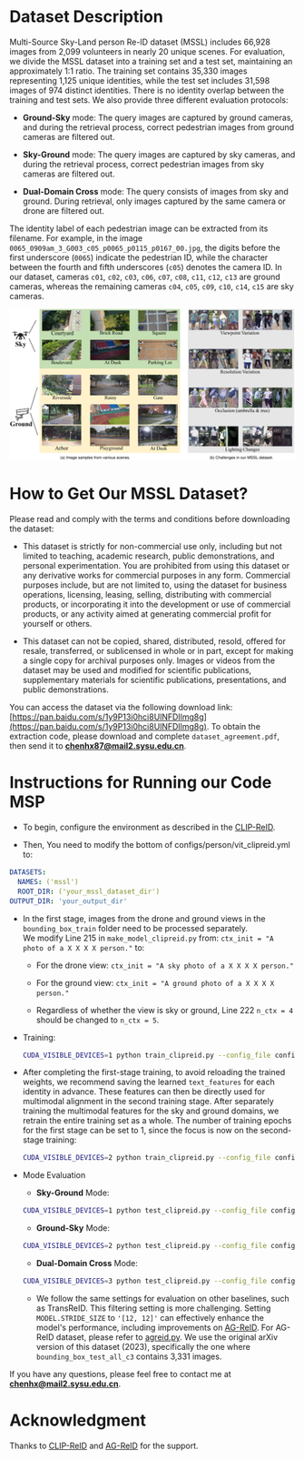 # Dataset Description

Multi-Source Sky-Land person Re-ID dataset (MSSL) includes 66,928 images from 2,099 volunteers in nearly 20 unique scenes. For evaluation, we divide the MSSL dataset into a training set and a test set, maintaining an approximately 1:1 ratio. The training set contains 35,330 images representing 1,125 unique identities, while the test set includes 31,598 images of 974 distinct identities. There is no identity overlap between the training and test sets. We also provide three different evaluation protocols:    

- **Ground-Sky** mode: The query images are captured by ground cameras, and during the retrieval process, correct pedestrian images from ground cameras are filtered out.

- **Sky-Ground** mode: The query images are captured by sky cameras, and during the retrieval process, correct pedestrian images from sky cameras are filtered out.

- **Dual-Domain Cross** mode: The query consists of images from sky and ground. During retrieval, only images captured by the same camera or drone are filtered out.


The identity label of each pedestrian image can be extracted from its filename. For example, in the image `0065_0909am_3_G003_c05_p0065_p0115_p0167_00.jpg`, the digits before the first underscore (`0065`) indicate the pedestrian ID, while the character between the fourth and fifth underscores (`c05`) denotes the camera ID. In our dataset, cameras `c01`, `c02`, `c03`, `c06`, `c07`, `c08`, `c11`, `c12`, `c13` are ground cameras, whereas the remaining cameras `c04`, `c05`, `c09`, `c10`, `c14`, `c15` are sky cameras.

![Example Image](MSSL.png)

# How to Get Our MSSL Dataset?

Please read and comply with the terms and conditions before downloading the dataset:


- This dataset is strictly for non-commercial use only, including but not limited to teaching, academic research, public demonstrations, and personal experimentation. You are prohibited from using this dataset or any derivative works for commercial purposes in any form. Commercial purposes include, but are not limited to, using the dataset for business operations, licensing, leasing, selling, distributing with commercial products, or incorporating it into the development or use of commercial products, or any activity aimed at generating commercial profit for yourself or others.

- This dataset can not be copied, shared, distributed, resold, offered for resale, transferred, or sublicensed in whole or in part, except for making a single copy for archival purposes only. Images or videos from the dataset may be used and modified for scientific publications, supplementary materials for scientific publications, presentations, and public demonstrations.

You can access the dataset via the following download link: [https://pan.baidu.com/s/1y9P13i0hci8UlNFDIlmg8g](https://pan.baidu.com/s/1y9P13i0hci8UlNFDIlmg8g). To obtain the extraction code, please download and complete `dataset_agreement.pdf`, then send it to **chenhx87@mail2.sysu.edu.cn**.




# Instructions for Running our Code MSP


- To begin, configure the environment as described in the [CLIP-ReID](https://github.com/Syliz517/CLIP-ReID).


- Then, You need to modify the bottom of configs/person/vit_clipreid.yml to:

```yaml
DATASETS:
  NAMES: ('mssl')
  ROOT_DIR: ('your_mssl_dataset_dir')
OUTPUT_DIR: 'your_output_dir'
```

- In the first stage, images from the drone and ground views in the `bounding_box_train` folder need to be processed separately.  
We modify Line 215 in `make_model_clipreid.py` from: `ctx_init = "A photo of a X X X X person."` to:

  - For the drone view: `ctx_init = "A sky photo of a X X X X person."`

  - For the ground view: `ctx_init = "A ground photo of a X X X X person."`

  - Regardless of whether the view is sky or ground, Line 222 `n_ctx = 4` should be changed to `n_ctx = 5`. 
    

- Training:
  ```bash
  CUDA_VISIBLE_DEVICES=1 python train_clipreid.py --config_file configs/person/vit_clipreid.yml  MODEL.SIE_CAMERA True MODEL.SIE_COE 0.5 MODEL.SIE_VIEW True MODEL.STRIDE_SIZE '[12, 12]'
  ```

- After completing the first-stage training, to avoid reloading the trained weights, we recommend saving the learned `text_features` for each identity in advance. These features can then be directly used for multimodal alignment in the second training stage. After separately training the multimodal features for the sky and ground domains, we retrain the entire training set as a whole. The number of training epochs for the first stage can be set to 1, since the focus is now on the second-stage training:

  ```bash
  CUDA_VISIBLE_DEVICES=2 python train_clipreid.py --config_file configs/person/vit_clipreid.yml  MODEL.SIE_CAMERA True MODEL.SIE_COE 0.5 MODEL.SIE_VIEW True MODEL.STRIDE_SIZE '[12, 12]'
  ```
  

- Mode Evaluation

  - **Sky-Ground** Mode:
  ````bash
  CUDA_VISIBLE_DEVICES=1 python test_clipreid.py --config_file configs/person/vit_clipreid.yml MODEL.SIE_CAMERA True MODEL.SIE_COE 0.5  MODEL.SIE_VIEW True MODEL.STRIDE_SIZE '[12, 12]' TEST.EVAL_MODE 'S2G' TEST.WEIGHT 'the_path_to_your_pth'
  ````
  - **Ground-Sky** Mode: 
  ````bash
  CUDA_VISIBLE_DEVICES=2 python test_clipreid.py --config_file configs/person/vit_clipreid.yml MODEL.SIE_CAMERA True MODEL.SIE_COE 0.5  MODEL.SIE_VIEW True MODEL.STRIDE_SIZE '[12, 12]' TEST.EVAL_MODE 'G2S' TEST.WEIGHT 'the_path_to_your_pth'
  ````
  - **Dual-Domain Cross** Mode: 
   ````bash
  CUDA_VISIBLE_DEVICES=3 python test_clipreid.py --config_file configs/person/vit_clipreid.yml MODEL.SIE_CAMERA True MODEL.SIE_COE 0.5  MODEL.SIE_VIEW True MODEL.STRIDE_SIZE '[12, 12]' TEST.EVAL_MODE 'DDC' TEST.WEIGHT 'the_path_to_your_pth'
  ````

  - We follow the same settings for evaluation on other baselines, such as TransReID. This filtering setting is more challenging. Setting `MODEL.STRIDE_SIZE` to `'[12, 12]'` can effectively enhance the model's performance, including improvements on [AG-ReID](https://github.com/huynguyen792/AG-ReID). For AG-ReID dataset, please refer to [agreid.py](https://github.com/huynguyen792/AG-ReID/blob/main/agreidtools/datasets/agreid.py). We use the original arXiv version of this dataset (2023), specifically the one where `bounding_box_test_all_c3` contains 3,331 images.

  
  
If you have any questions, please feel free to contact me at **chenhx@mail2.sysu.edu.cn**.


# Acknowledgment
Thanks to [CLIP-ReID](https://github.com/Syliz517/CLIP-ReID) and [AG-ReID](https://github.com/huynguyen792/AG-ReID) for the support.